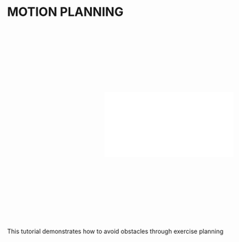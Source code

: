 # MOTION PLANNING
<div style="position: relative; padding: 30% 45%;">

<iframe src="//player.bilibili.com/player.html?isOutside=true&aid=1404545072&bvid=BV1Er421E7B7&cid=1544192626&p=1" scrolling="no" border="0" frameborder="no" framespacing="0" allowfullscreen="true"></iframe>
<!-- <iframe style="position: absolute; width: 100%; height: 100%; left: 0; top: 0;" src="//player.bilibili.com/player.html?isOutside=true&aid=1404545072&bvid=BV1Er421E7B7&cid=1544192626&p=1" frameborder="no" scrolling="no"></iframe> -->
</div>




This tutorial demonstrates how to avoid obstacles through exercise planning
